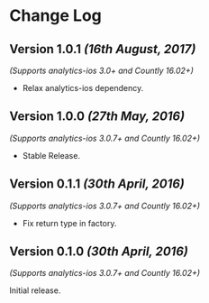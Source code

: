 Change Log
==========

Version 1.0.1 *(16th August, 2017)*
-------------------------------------------
*(Supports analytics-ios 3.0+ and Countly 16.02+)*

* Relax analytics-ios dependency.

Version 1.0.0 *(27th May, 2016)*
-------------------------------------------
*(Supports analytics-ios 3.0.7+ and Countly 16.02+)*

  * Stable Release.

Version 0.1.1 *(30th April, 2016)*
-------------------------------------------
*(Supports analytics-ios 3.0.7+ and Countly 16.02+)*

  * Fix return type in factory.

Version 0.1.0 *(30th April, 2016)*
-------------------------------------------
*(Supports analytics-ios 3.0.7+ and Countly 16.02+)*

Initial release.
